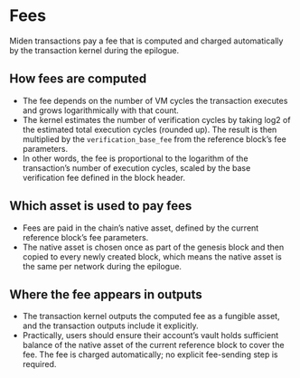# Fees

Miden transactions pay a fee that is computed and charged automatically by the transaction kernel during the epilogue.

## How fees are computed

- The fee depends on the number of VM cycles the transaction executes and grows logarithmically with that count.
- The kernel estimates the number of verification cycles by taking log2 of the estimated total execution cycles (rounded up). The result is then multiplied by the `verification_base_fee` from the reference block’s fee parameters.
- In other words, the fee is proportional to the logarithm of the transaction’s number of execution cycles, scaled by the base verification fee defined in the block header.

## Which asset is used to pay fees

- Fees are paid in the chain’s native asset, defined by the current reference block’s fee parameters.
- The native asset is chosen once as part of the genesis block and then copied to every newly created block, which means the native asset is the same per network during the epilogue.

## Where the fee appears in outputs

- The transaction kernel outputs the computed fee as a fungible asset, and the transaction outputs include it explicitly.
- Practically, users should ensure their account’s vault holds sufficient balance of the native asset of the current reference block to cover the fee. The fee is charged automatically; no explicit fee-sending step is required. 
